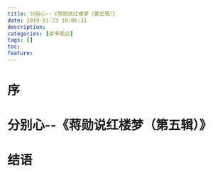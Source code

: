 ```yaml
---
title: 分别心--《蒋勋说红楼梦（第五辑）》
date: 2019-01-23 10:06:31
description: 
categories: [读书笔记]
tags: [] 
toc: 
feature: 
---
```

# 序
<!-- more -->

# 分别心--《蒋勋说红楼梦（第五辑）》

# 结语